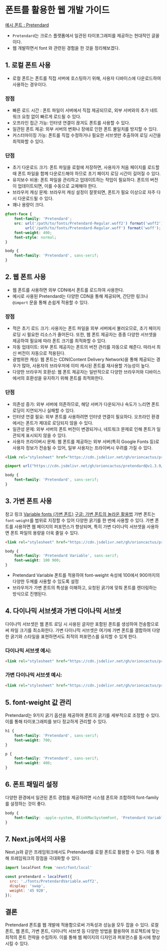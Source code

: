 # 폰트를 활용한 웹 개발 가이드

[예시 폰트 : Pretendard](https://github.com/orioncactus/pretendard)
- `Pretendard`는 크로스 플랫폼에서 일관된 타이포그래피를 제공하는 현대적인 글꼴이다. 
- 웹 개발하면서 font 와 관련된 경험을 한 것을 정리해보겠다.

## 1. 로컬 폰트 사용
- 로컬 폰트는 폰트를 직접 서버에 호스팅하기 위해, 사용자 디바이스에 다운로드하여 사용하는 경우이다. 

### 장점
- 빠른 로드 시간 : 폰트 파일이 서버에서 직접 제공되므로, 외부 서버와의 추가 네트워크 요청 없이 빠르게 로드될 수 있다.
- 오프라인 접근 가능: 인터넷 연결이 끊겨도 폰트를 사용할 수 있다.
- 일관된 폰트 제공: 외부 서버의 변화나 장애로 인한 폰트 불일치를 방지할 수 있다.
- 커스터마이징 가능: 폰트를 직접 수정하거나 필요한 서브셋만 추출하여 로딩 시간을 최적화할 수 있다.

### 단점
- 초기 다운로드 크기: 폰트 파일을 로컬에 저장하면, 사용자가 처음 페이지를 로드할 때 폰트 파일을 함께 다운로드해야 하므로 초기 페이지 로딩 시간이 길어질 수 있다.
- 유지보수 비용: 폰트 파일을 관리하고 업데이트하는 작업이 필요하다. 폰트의 버전이 업데이트되면, 이를 수동으로 교체해야 한다.
- 브라우저 캐싱 문제: 브라우저 캐싱 설정이 잘못되면, 폰트가 필요 이상으로 자주 다시 다운로드될 수 있다.
- 꽤나 용량이 크다.

```css
@font-face {
    font-family: 'Pretendard';
    src: url('/path/to/fonts/Pretendard-Regular.woff2') format('woff2'),
         url('/path/to/fonts/Pretendard-Regular.woff') format('woff');
    font-weight: 400;
    font-style: normal;
}

body {
    font-family: 'Pretendard', sans-serif;
}
```

## 2. 웹 폰트 사용
- 웹 폰트를 사용하면 외부 CDN에서 폰트를 로드하여 사용한다. 
- 예시로 사용된 Pretendard는 다양한 CDN을 통해 제공되며, 간단한 링크나 `@import` 문을 통해 손쉽게 적용할 수 있다.
### 장점
- 적은 초기 로드 크기: 사용자는 폰트 파일을 외부 서버에서 불러오므로, 초기 페이지 로딩 시 필요한 리소스가 줄어든다. 또한, 웹 폰트 제공자는 종종 다양한 서브셋을 제공하여 필요에 따라 폰트 크기를 최적화할 수 있다.
- 자동 업데이트: 외부 폰트 제공자는 폰트의 버전 관리를 자동으로 해준다. 따라서 최신 버전이 자동으로 적용된다.
- 광범위한 캐싱: 웹 폰트는 CDN(Content Delivery Network)을 통해 제공되는 경우가 많아, 사용자의 브라우저에 이미 캐시된 폰트를 재사용할 가능성이 높다.
- 다양한 브라우저 호환성: 웹 폰트 제공자는 일반적으로 다양한 브라우저와 디바이스에서의 호환성을 유지하기 위해 폰트를 최적화한다.

### 단점
- 의존성 증가: 외부 서버에 의존하므로, 해당 서버가 다운되거나 속도가 느리면 폰트 로딩이 지연되거나 실패할 수 있다.
- 인터넷 연결 필요: 외부 폰트를 사용하려면 인터넷 연결이 필요하다. 오프라인 환경에서는 폰트가 제대로 로딩되지 않을 수 있다.
- 일관성 문제: 외부 서버의 폰트 버전이 변경되거나, 네트워크 문제로 인해 폰트가 일관되게 표시되지 않을 수 있다.
- 사용자 프라이버시 문제: 웹 폰트를 제공하는 외부 서버(특히 Google Fonts 등)로 사용자 정보가 전송될 수 있어, 일부 사용자는 프라이버시 우려를 가질 수 있다.


```html
<link rel="stylesheet" href="https://cdn.jsdelivr.net/gh/orioncactus/pretendard@v1.3.9/dist/web/static/pretendard.min.css">
```

```css
@import url("https://cdn.jsdelivr.net/gh/orioncactus/pretendard@v1.3.9/dist/web/static/pretendard.min.css");

body {
    font-family: 'Pretendard', sans-serif;
}
```

## 3. 가변 폰트 사용
참고 링크
[Variable fonts (가변 폰트)](https://wit.nts-corp.com/2019/10/07/5686)
[구글: 가변 폰트의 놀라운 활용법](https://yozm.wishket.com/magazine/detail/1239/)
가변 폰트는 `font-weight`를 범위로 지정할 수 있어 다양한 굵기를 한 번에 사용할 수 있다. 가변 폰트를 사용하면 웹 페이지의 퍼포먼스가 향상되며, 특히 가변 다이나믹 서브셋을 사용하면 폰트 파일의 용량을 더욱 줄일 수 있다.

```html
<link rel="stylesheet" href="https://cdn.jsdelivr.net/gh/orioncactus/pretendard@v1.3.9/dist/web/variable/pretendardvariable.min.css">
```

```css
body {
    font-family: 'Pretendard Variable', sans-serif;
    font-weight: 100 900;
}
```
- Pretendard Variable 폰트를 적용하여 font-weight 속성에 100에서 900까지의 다양한 두께를 사용할 수 있도록 설정
- 브라우저가 가변 폰트의 특성을 이해하고, 요청된 굵기에 맞춰 폰트를 렌더링하는 방식으로 진행된다.

## 4. 다이나믹 서브셋과 가변 다이나믹 서브셋
다이나믹 서브셋은 웹 폰트 로딩 시 사용된 글자만 포함된 폰트를 생성하여 전송함으로써 파일 크기를 최소화한다. 가변 다이나믹 서브셋은 여기에 가변 폰트를 결합하여 다양한 굵기와 스타일을 표현하면서도 최적의 퍼포먼스를 유지할 수 있게 한다.

### 다이나믹 서브셋 예시:
```html
<link rel="stylesheet" href="https://cdn.jsdelivr.net/gh/orioncactus/pretendard@v1.3.9/dist/web/static/pretendard-dynamic-subset.min.css">
```

### 가변 다이나믹 서브셋 예시:
```html
<link rel="stylesheet" href="https://cdn.jsdelivr.net/gh/orioncactus/pretendard@v1.3.9/dist/web/variable/pretendardvariable-dynamic-subset.min.css">
```

## 5. font-weight 값 관리
Pretendard는 9가지 굵기 옵션을 제공하여 폰트의 굵기를 세부적으로 조정할 수 있다. 이를 통해 타이포그래피를 보다 정교하게 관리할 수 있다.

```css
h1 {
    font-family: 'Pretendard', sans-serif;
    font-weight: 700;
}

p {
    font-family: 'Pretendard', sans-serif;
    font-weight: 400;
}
```

## 6. 폰트 패밀리 설정
다양한 환경에서 일관된 폰트 경험을 제공하려면 시스템 폰트와 조합하여 font-family를 설정하는 것이 좋다.

```css
body {
    font-family: -apple-system, BlinkMacSystemFont, 'Pretendard Variable', 'Pretendard', Roboto, 'Noto Sans KR', 'Segoe UI', sans-serif;
}
```

## 7. Next.js에서의 사용
Next.js와 같은 프레임워크에서도 Pretendard를 로컬 폰트로 활용할 수 있다. 이를 통해 프레임워크의 장점을 극대화할 수 있다.

```javascript
import localFont from 'next/font/local'

const pretendard = localFont({
  src: './fonts/PretendardVariable.woff2',
  display: 'swap',
  weight: '45 920',
});
```

## 결론
Pretendard 폰트를 웹 개발에 적용함으로써 가독성과 성능을 모두 잡을 수 있다. 로컬 폰트, 웹 폰트, 가변 폰트, 다이나믹 서브셋 등 다양한 방법을 활용하여 프로젝트에 맞는 최적의 폰트 전략을 수립하자. 이를 통해 웹 페이지의 디자인과 퍼포먼스를 동시에 향상시킬 수 있다.
